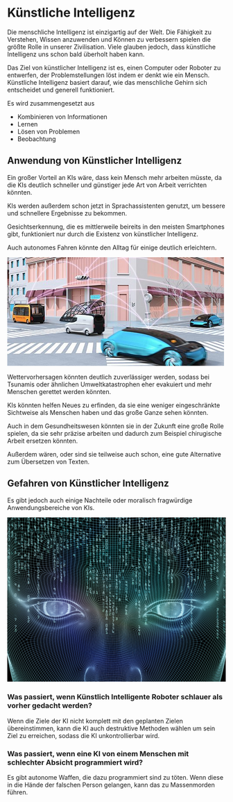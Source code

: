 # Künstliche Intelligenz
Die menschliche Intelligenz ist einzigartig auf der Welt. Die Fähigkeit zu Verstehen, Wissen anzuwenden
und Können zu verbessern spielen die größte Rolle in unserer Zivilisation. 
Viele glauben jedoch, dass künstliche Intelligenz uns schon bald überholt haben kann.

Das Ziel von künstlicher Intelligenz ist es, einen Computer oder Roboter zu entwerfen, der Problemstellungen 
löst indem er denkt wie ein Mensch. Künstliche Intelligenz basiert darauf, wie das menschliche Gehirn sich 
entscheidet und generell funktioniert.

Es wird zusammengesetzt aus 

  * Kombinieren von Informationen
  * Lernen
  * Lösen von Problemen
  * Beobachtung

## Anwendung von Künstlicher Intelligenz

Ein großer Vorteil an KIs wäre, dass kein Mensch mehr arbeiten müsste, da die KIs deutlich schneller und 
günstiger jede Art von Arbeit verrichten könnten.

KIs werden außerdem schon jetzt in Sprachassistenten genutzt, um bessere und schnellere Ergebnisse zu bekommen.

Gesichtserkennung, die es mittlerweile beireits in den meisten Smartphones gibt, funktioniert nur durch die 
Existenz von künstlicher Intelligenz.

Auch autonomes Fahren könnte den Alltag für einige deutlich erleichtern.

![autonomes_Fahren](https://raw.githubusercontent.com/felar/robug/master/pictures_gifs/autonomes_fahren.jpg)

Wettervorhersagen könnten deutlich zuverlässiger werden, sodass bei Tsunamis oder ähnlichen Umweltkatastrophen
eher evakuiert und mehr Menschen gerettet werden könnten.

KIs könnten helfen Neues zu erfinden, da sie eine weniger eingeschränkte Sichtweise als Menschen haben und 
das große Ganze sehen könnten.

Auch in dem Gesundheitswesen könnten sie in der Zukunft eine große Rolle spielen, da sie sehr präzise arbeiten und
dadurch zum Beispiel chirugische Arbeit ersetzen könnten.

Außerdem wären, oder sind sie teilweise auch schon, eine gute Alternative zum Übersetzen von Texten.

## Gefahren von Künstlicher Intelligenz
Es gibt jedoch auch einige Nachteile oder moralisch fragwürdige Anwendungsbereiche von KIs.

![](https://raw.githubusercontent.com/felar/robug/master/pictures_gifs/ai_risks.jpg)

### Was passiert, wenn Künstlich Intelligente Roboter schlauer als vorher gedacht werden? 
Wenn die Ziele der KI nicht komplett mit den geplanten Zielen übereinstimmen, kann die KI auch destruktive 
Methoden wählen um sein Ziel zu erreichen, sodass die KI unkontrollierbar wird.

### Was passiert, wenn eine KI von einem Menschen mit schlechter Absicht programmiert wird?
Es gibt autonome Waffen, die dazu programmiert sind zu töten. Wenn diese in die Hände der falschen Person gelangen, 
kann das zu Massenmorden führen. 

